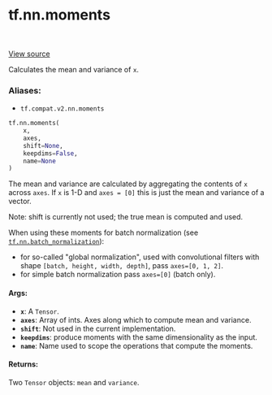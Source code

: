<div itemscope itemtype="http://developers.google.com/ReferenceObject">
<meta itemprop="name" content="tf.nn.moments" />
<meta itemprop="path" content="Stable" />
</div>

# tf.nn.moments

<!-- Insert buttons -->

<table class="tfo-notebook-buttons tfo-api" align="left">
</table>

<a target="_blank" href="/code/stable/tensorflow/python/ops/nn_impl.py">View source</a>



<!-- Start diff -->
Calculates the mean and variance of `x`.

### Aliases:

* `tf.compat.v2.nn.moments`


``` python
tf.nn.moments(
    x,
    axes,
    shift=None,
    keepdims=False,
    name=None
)
```



<!-- Placeholder for "Used in" -->

The mean and variance are calculated by aggregating the contents of `x`
across `axes`.  If `x` is 1-D and `axes = [0]` this is just the mean
and variance of a vector.

Note: shift is currently not used; the true mean is computed and used.

When using these moments for batch normalization (see
<a href="../../tf/nn/batch_normalization.md"><code>tf.nn.batch_normalization</code></a>):

 * for so-called "global normalization", used with convolutional filters with
   shape `[batch, height, width, depth]`, pass `axes=[0, 1, 2]`.
 * for simple batch normalization pass `axes=[0]` (batch only).

#### Args:


* <b>`x`</b>: A `Tensor`.
* <b>`axes`</b>: Array of ints.  Axes along which to compute mean and
  variance.
* <b>`shift`</b>: Not used in the current implementation.
* <b>`keepdims`</b>: produce moments with the same dimensionality as the input.
* <b>`name`</b>: Name used to scope the operations that compute the moments.


#### Returns:

Two `Tensor` objects: `mean` and `variance`.
